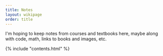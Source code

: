 ```yaml
---
title: Notes
layout: wikipage
order: title
---
```


I'm hoping to keep notes from courses and textbooks here, maybe
along with code, math, links to books and images, etc.

{% include "contents.html" %}

